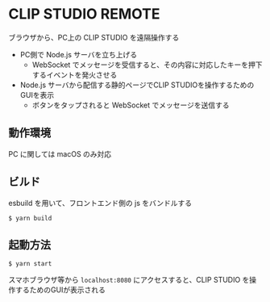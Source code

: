 # CLIP STUDIO REMOTE

ブラウザから、PC上の CLIP STUDIO を遠隔操作する

- PC側で Node.js サーバを立ち上げる
  - WebSocket でメッセージを受信すると、その内容に対応したキーを押下するイベントを発火させる
- Node.js サーバから配信する静的ページでCLIP STUDIOを操作するためのGUIを表示
  - ボタンをタップされると WebSocket でメッセージを送信する

## 動作環境

PC に関しては macOS のみ対応

## ビルド

esbuild を用いて、フロントエンド側の js をバンドルする

```
$ yarn build
```

## 起動方法

```
$ yarn start
```

スマホブラウザ等から `localhost:8080` にアクセスすると、CLIP STUDIO を操作するためのGUIが表示される
